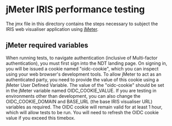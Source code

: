 # jMeter IRIS performance testing

The jmx file in this directory contains the steps necessary to subject the IRIS web visualiser application using [jMeter](https://jmeter.apache.org/).

## jMeter required variables

When running tests, to navigate authentication (inclusive of Multi-factor authentication), you must first sign into the NDT landing page. On signing in, you will be issued a cookie named "oidc-cookie", which you can inspect using your web browser's development tools. To allow jMeter to act as an authenticated party, you need to provide the value of this cookie using a jMeter User Defined Variable. The value of the "oidc-cookie" should be set in the jMeter variable named OIDC_COOKIE_VALUE. If you are testing in environments other than development, you can also change the OIDC_COOKIE_DOMAIN and BASE_URL (the base IRIS visualiser URL) variables as required. The OIDC cookie will remain valid for at least 1 hour, which will allow tests to be run. You will need to refresh the OIDC cookie value if you exceed this timebox.
